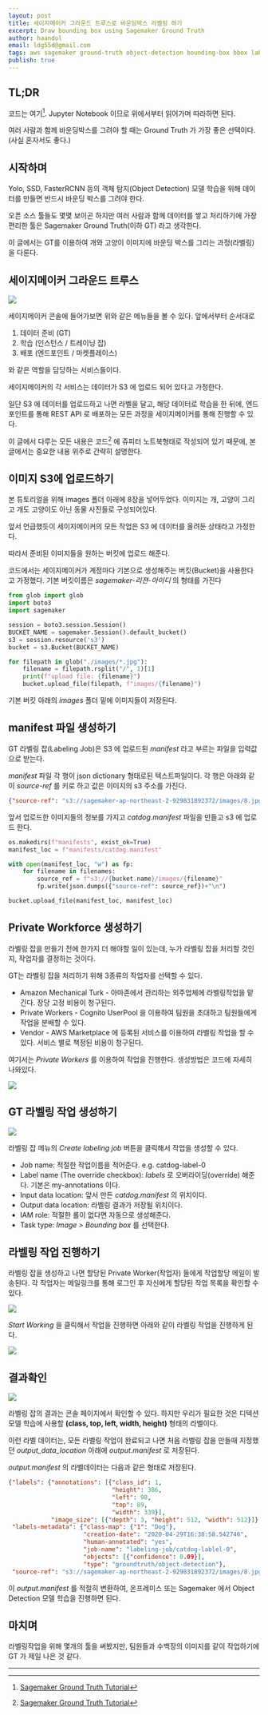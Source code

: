 ```yaml
---
layout: post
title: 세이지메이커 그라운드 트루스로 바운딩박스 라벨링 하기
excerpt: Draw bounding box using Sagemaker Ground Truth
author: haandol
email: ldg55d@gmail.com
tags: aws sagemaker ground-truth object-detection bounding-box bbox labeling deeplearning yolo
publish: true
---
```


## TL;DR

코드는 여기[^1]. Jupyter Notebook 이므로 위에서부터 읽어가며 따라하면 된다.

여러 사람과 함께 바운딩박스를 그려야 할 때는 Ground Truth 가 가장 좋은 선택이다.(사실 혼자서도 좋다.)

## 시작하며

Yolo, SSD, FasterRCNN 등의 객체 탐지(Object Detection) 모델 학습을 위해 데이터를 만들면 반드시 바운딩 박스를 그려야 한다.

오픈 소스 툴들도 몇몇 보이곤 하지만 여러 사람과 함께 데이터를 쌓고 처리하기에 가장 편리한 툴은 Sagemaker Ground Truth(이하 GT) 라고 생각한다.

이 글에서는 GT를 이용하여 개와 고양이 이미지에 바운딩 박스를 그리는 과정(라벨링)을 다룬다.

## 세이지메이커 그라운드 트루스

![](/assets/img/20200430/sagemaker.png)

세이지메이커 콘솔에 들어가보면 위와 같은 메뉴들을 볼 수 있다. 앞에서부터 순서대로 

1. 데이터 준비 (GT)
2. 학습 (인스턴스 / 트레이닝 잡)
3. 배포 (엔드포인트 / 마켓플레이스)

와 같은 역할을 담당하는 서비스들이다.

세이지메이커의 각 서비스는 데이터가 S3 에 업로드 되어 있다고 가정한다.

일단 S3 에 데이터를 업로드하고 나면 라벨을 달고, 해당 데이터로 학습을 한 뒤에, 엔드포인트를 통해 REST API 로 배포하는 모든 과정을 세이지메이커를 통해 진행할 수 있다.

이 글에서 다루는 모든 내용은 코드[^1] 에 쥬피터 노트북형태로 작성되어 있기 때문에, 본 글에서는 중요한 내용 위주로 간략히 설명한다.

## 이미지 S3에 업로드하기

본 튜토리얼을 위해 images 폴더 아래에 8장을 넣어두었다.
이미지는 개, 고양이 그리고 개도 고양이도 아닌 동물 사진들로 구성되어있다.

앞서 언급했듯이 세이지메이커의 모든 작업은 S3 에 데이터를 올려둔 상태라고 가정한다.

따라서 준비된 이미지들을 원하는 버킷에 업로드 해준다.

코드에서는 세이지메이커가 계정마다 기본으로 생성해주는 버킷(Bucket)을 사용한다고 가정했다.
기본 버킷이름은 *sagemaker-리젼-아이디* 의 형태를 가진다

```python
from glob import glob
import boto3
import sagemaker

session = boto3.session.Session()
BUCKET_NAME = sagemaker.Session().default_bucket()
s3 = session.resource('s3')
bucket = s3.Bucket(BUCKET_NAME)

for filepath in glob("./images/*.jpg"):
    filename = filepath.rsplit("/", 1)[1]
    print(f"upload file: {filename}")
    bucket.upload_file(filepath, f"images/{filename}")
```

기본 버킷 아래의 *images* 폴더 밑에 이미지들이 저장된다.

## manifest 파일 생성하기

GT 라벨링 잡(Labeling Job)은 S3 에 업로드된 *manifest* 라고 부르는 파일을 입력값으로 받는다.

*manifest* 파일 각 행이 json dictionary 형태로된 텍스트파일이다.
각 행은 아래와 같이 *source-ref* 를 키로 하고 값은 이미지의 s3 주소를 가진다.

```json
{"source-ref": "s3://sagemaker-ap-northeast-2-929831892372/images/8.jpg"}
```

앞서 업로드한 이미지들의 정보를 가지고 *catdog.manifest* 파일을 만들고 s3 에 업로드 한다.

```python
os.makedirs(f"manifests", exist_ok=True)
manifest_loc = f"manifests/catdog.manifest"

with open(manifest_loc, "w") as fp:
    for filename in filenames:
        source_ref = f"s3://{bucket.name}/images/{filename}"
        fp.write(json.dumps({"source-ref": source_ref})+"\n")

bucket.upload_file(manifest_loc, manifest_loc)
```

## Private Workforce 생성하기

라벨링 잡을 만들기 전에 한가지 더 해야할 일이 있는데, 누가 라벨링 잡을 처리할 것인지, 작업자를 결정하는 것이다.

GT는 라벨링 잡을 처리하기 위해 3종류의 작업자를 선택할 수 있다.

* Amazon Mechanical Turk - 아마존에서 관리하는 외주업체에 라벨링작업을 맡긴다. 장당 고정 비용이 청구된다.
* Private Workers - Cognito UserPool 을 이용하여 팀원을 초대하고 팀원들에게 작업을 분배할 수 있다.
* Vendor - AWS Marketplace 에 등록된 서비스를 이용하여 라벨링 작업을 할 수 있다. 서비스 별로 책정된 비용이 청구된다.

여기서는 *Private Workers* 를 이용하여 작업을 진행한다. 생성방법은 코드에 자세히 나와있다.

![](https://github.com/haandol/sagemaker-groundtruth-tutorial/raw/49bdc7e4064f9e648e1501306234288ee8120d0b/assets/PrivateWorkforce.png)

## GT 라벨링 작업 생성하기

![](https://github.com/haandol/sagemaker-groundtruth-tutorial/raw/49bdc7e4064f9e648e1501306234288ee8120d0b/assets/SetupGroundTruth.png)

라벨링 잡 메뉴의 *Create labeling job* 버튼을 클릭해서 작업을 생성할 수 있다.

* Job name: 적절한 작업이름을 적어준다. e.g. catdog-label-0
* Label name (The override checkbox): *labels* 로 오버라이딩(override) 해준다. 기본은 my-annotations 이다.
* Input data location: 앞서 만든 *catdog.manifest* 의 위치이다.
* Output data location: 라벨링 결과가 저장될 위치이다.
* IAM role: 적절한 롤이 없다면 자동으로 생성해준다.
* Task type: *Image > Bounding box* 를 선택한다.

## 라벨링 작업 진행하기

라벨링 잡을 생성하고 나면 할당된 Private Worker(작업자) 들에게 작업할당 메일이 발송된다. 각 작업자는 메일링크를 통해 로그인 후 자신에게 할당된 작업 목록을 확인할 수 있다.

![](https://github.com/haandol/sagemaker-groundtruth-tutorial/raw/49bdc7e4064f9e648e1501306234288ee8120d0b/assets/WorkerLabelingJobs.png)

*Start Working* 을 클릭해서 작업을 진행하면 아래와 같이 라벨링 작업을 진행하게 된다.

![](https://github.com/haandol/sagemaker-groundtruth-tutorial/raw/49bdc7e4064f9e648e1501306234288ee8120d0b/assets/2Labels.png)

## 결과확인

![](/assets/img/20200430/result.png)

라벨링 잡의 결과는 콘솔 페이지에서 확인할 수 있다. 하지만 우리가 필요한 것은 디텍션 모델 학습에 사용할 **(class, top, left, width, height)** 형태의 라벨이다.

이런 라벨 데이터는, 모든 라벨링 작업이 완료되고 나면 처음 라벨링 잡을 만들때 지정했던 *output_data_location* 아래에 *output.manifest* 로 저장된다.

*output.manifest* 의 라벨데이터는 다음과 같은 형태로 저장된다.

```json
{"labels": {"annotations": [{"class_id": 1,
                             "height": 386,
                             "left": 98,
                             "top": 89,
                             "width": 339}],
            "image_size": [{"depth": 3, "height": 512, "width": 512}]},
 "labels-metadata": {"class-map": {"1": "Dog"},
                     "creation-date": "2020-04-29T16:38:58.542746",
                     "human-annotated": "yes",
                     "job-name": "labeling-job/catdog-lablel-0",
                     "objects": [{"confidence": 0.09}],
                     "type": "groundtruth/object-detection"},
 "source-ref": "s3://sagemaker-ap-northeast-2-929831892372/images/8.jpg"}
```

이 *output.manifest* 를 적절히 변환하여, 온프레미스 또는 Sagemaker 에서 Object Detection 모델 학습을 진행하면 된다.

## 마치며

라벨링작업을 위해 몇개의 툴을 써봤지만, 팀원들과 수백장의 이미지를 같이 작업하기에 GT 가 제일 나은 것 같다.

----

[^1]: [Sagemaker Ground Truth Tutorial](https://github.com/haandol/sagemaker-groundtruth-tutorial/blob/master/Sagemaker%20Ground%20Truth.ipynb)
